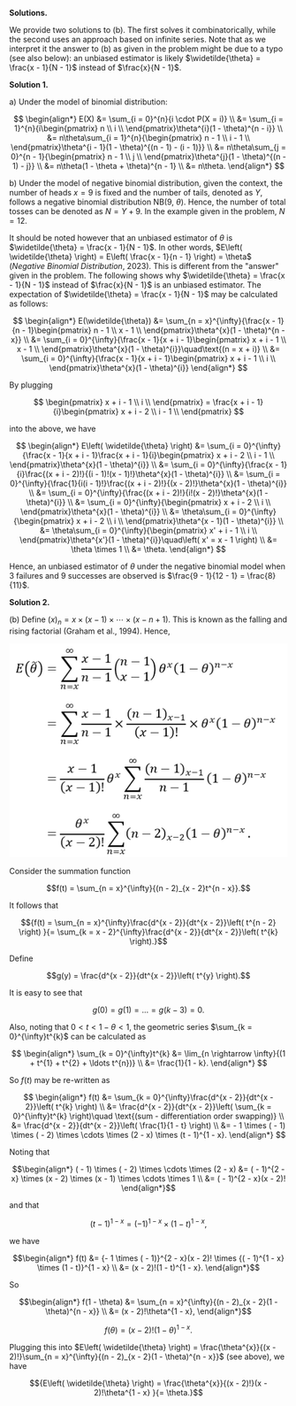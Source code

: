 **Solutions.**

We provide two solutions to (b). The first solves it combinatorically,
while the second uses an approach based on infinite series. Note that
as we interpret it the answer to (b) as given in the problem might be due to a typo (see also below):
an unbiased estimator is likely $\widetilde{\theta} = \frac{x - 1}{N - 1}$ instead of $\frac{x}{N - 1}$.


**Solution 1.**

a\) Under the model of binomial distribution:

$$
\begin{align*}
E(X) &= \sum_{i = 0}^{n}{i \cdot P(X = i)} \\
&= \sum_{i = 1}^{n}{i\begin{pmatrix}
n \\
i \\
\end{pmatrix}\theta^{i}(1 - \theta)^{n - i}} \\
&= n\theta\sum_{i = 1}^{n}{\begin{pmatrix}
n - 1 \\
i - 1 \\
\end{pmatrix}\theta^{i - 1}(1 - \theta)^{(n - 1) - (i - 1)}} \\
&= n\theta\sum_{j = 0}^{n - 1}{\begin{pmatrix}
n - 1 \\
j \\
\end{pmatrix}\theta^{j}(1 - \theta)^{(n - 1) - j}} \\
&= n\theta(1 - \theta + \theta)^{n - 1} \\
&= n\theta.
\end{align*}
$$

b\) Under the model of negative binomial distribution, given the
context, the number of heads $x = 9$ is fixed and the number of tails,
denoted as $Y$, follows a negative binomial distribution NB(9,
$\theta$). Hence, the number of total tosses can be denoted as
$N = Y + 9$. In the example given in the problem, $N = 12$.

It should be noted however that an unbiased estimator of $\theta$ is
$\widetilde{\theta} = \frac{x - 1}{N - 1}$. In other words,
$E\left( \widetilde{\theta} \right) = E\left( \frac{x - 1}{n - 1} \right) = \theta$
(*Negative Binomial Distribution*, 2023). This is different from the
"answer" given in the problem. The following shows why
$\widetilde{\theta} = \frac{x - 1}{N - 1}$ instead of $\frac{x}{N - 1}$
is an unbiased estimator. The expectation of
$\widetilde{\theta} = \frac{x - 1}{N - 1}$ may be calculated as follows:

$$
\begin{align*}
E(\widetilde{\theta}) &= \sum_{n = x}^{\infty}{\frac{x - 1}{n - 1}\begin{pmatrix}
n - 1 \\
x - 1 \\
\end{pmatrix}\theta^{x}(1 - \theta)^{n - x}} \\
&= \sum_{i = 0}^{\infty}{\frac{x - 1}{x + i - 1}\begin{pmatrix}
x + i - 1 \\
x - 1 \\
\end{pmatrix}\theta^{x}(1 - \theta)^{i}}\quad\text{(n = x + i)} \\
&= \sum_{i = 0}^{\infty}{\frac{x - 1}{x + i - 1}\begin{pmatrix}
x + i - 1 \\
i \\
\end{pmatrix}\theta^{x}(1 - \theta)^{i}}
\end{align*}
$$

By plugging

$$
\begin{pmatrix}
x + i - 1 \\
i \\
\end{pmatrix} = \frac{x + i - 1}{i}\begin{pmatrix}
x + i - 2 \\
i - 1 \\
\end{pmatrix}
$$

into the above, we have

$$
\begin{align*}
E\left( \widetilde{\theta} \right) &= \sum_{i = 0}^{\infty}{\frac{x - 1}{x + i - 1}\frac{x + i - 1}{i}\begin{pmatrix}
x + i - 2 \\
i - 1 \\
\end{pmatrix}\theta^{x}(1 - \theta)^{i}} \\
&= \sum_{i = 0}^{\infty}{\frac{x - 1}{i}\frac{(x + i - 2)!}{(i - 1)!(x - 1)!}\theta^{x}(1 - \theta)^{i}} \\
&= \sum_{i = 0}^{\infty}{\frac{1}{i(i - 1)!}\frac{(x + i - 2)!}{(x - 2)!}\theta^{x}(1 - \theta)^{i}} \\
&= \sum_{i = 0}^{\infty}{\frac{(x + i - 2)!}{i!(x - 2)!}\theta^{x}(1 - \theta)^{i}} \\
&= \sum_{i = 0}^{\infty}{\begin{pmatrix}
x + i - 2 \\
i \\
\end{pmatrix}\theta^{x}(1 - \theta)^{i}} \\
&= \theta\sum_{i = 0}^{\infty}{\begin{pmatrix}
x + i - 2 \\
i \\
\end{pmatrix}\theta^{x - 1}(1 - \theta)^{i}} \\
&= \theta\sum_{i = 0}^{\infty}{\begin{pmatrix}
x' + i - 1 \\
i \\
\end{pmatrix}\theta^{x'}(1 - \theta)^{i}}\quad\left( x' = x - 1 \right) \\
&= \theta \times 1 \\
&= \theta.
\end{align*}
$$

Hence, an unbiased estimator of $\theta$ under the negative binomial model
when 3 failures and 9 successes are observed is
$\frac{9 - 1}{12 - 1} = \frac{8}{11}$.

**Solution 2.**

\(b\) Define
$(x)_{n} = x \times (x - 1) \times \cdots \times (x - n + 1)$. This is
known as the falling and rising factorial (Graham et al., 1994). Hence,

<p align="center">
  <img src="img/5.2-1.png">
</p>

Consider the summation function

$$f(t) = \sum_{n = x}^{\infty}{(n - 2)_{x - 2}t^{n - x}}.$$

It follows that

$${f(t) = \sum_{n = x}^{\infty}\frac{d^{x - 2}}{dt^{x - 2}}\left( t^{n - 2} \right)
}{= \sum_{k = x - 2}^{\infty}\frac{d^{x - 2}}{dt^{x - 2}}\left( t^{k} \right).}$$

Define

$$g(y) = \frac{d^{x - 2}}{dt^{x - 2}}\left( t^{y} \right).$$

It is easy to see that

$$g(0) = g(1) = \ldots = g(k - 3) = 0.$$

Also, noting that $0 < t < 1 - \theta < 1$, the geometric series
$\sum_{k = 0}^{\infty}t^{k}$ can be calculated as

$$
\begin{align*}
\sum_{k = 0}^{\infty}t^{k} &= \lim_{n \rightarrow \infty}{(1 + t^{1} + t^{2} + \ldots t^{n})} \\
&= \frac{1}{1 - k}.
\end{align*}
$$

So $f(t)$ may be re-written as

$$
\begin{align*}
f(t) &= \sum_{k = 0}^{\infty}\frac{d^{x - 2}}{dt^{x - 2}}\left( t^{k} \right) \\
&= \frac{d^{x - 2}}{dt^{x - 2}}\left( \sum_{k = 0}^{\infty}t^{k} \right)\quad \text{(sum - differentiation order swapping)} \\
&= \frac{d^{x - 2}}{dt^{x - 2}}\left( \frac{1}{1 - t} \right) \\
&= - 1 \times ( - 1) \times ( - 2) \times \cdots \times (2 - x) \times (t - 1)^{1 - x}.
\end{align*}
$$

Noting that

$$\begin{align*}
( - 1) \times ( - 2) \times \cdots \times (2 - x) &= ( - 1)^{2 - x} \times (x - 2) \times (x - 1) \times \cdots \times 1 \\
&= ( - 1)^{2 - x}(x - 2)!
\end{align*}$$

and that

$$(t - 1)^{1 - x} = {( - 1)^{1 - x} \times (1 - t)}^{1 - x},$$

we have

$$\begin{align*}
f(t) &= {- 1 \times ( - 1)}^{2 - x}(x - 2)! \times {( - 1)^{1 - x} \times (1 - t)}^{1 - x} \\
&= (x - 2)!(1 - t)^{1 - x}.
\end{align*}$$

So

$$\begin{align*}
f(1 - \theta) &= \sum_{n = x}^{\infty}{(n - 2)_{x - 2}(1 - \theta)^{n - x}} \\
&= (x - 2)!\theta^{1 - x},
\end{align*}$$

$$f(\theta) = (x - 2)!{(1 - \theta)}^{1 - x}.$$

Plugging this into
$E\left( \widetilde{\theta} \right) = \frac{\theta^{x}}{(x - 2)!}\sum_{n = x}^{\infty}{(n - 2)_{x - 2}(1 - \theta)^{n - x}}$
(see above), we have

$${E\left( \widetilde{\theta} \right) = \frac{\theta^{x}}{(x - 2)!}(x - 2)!\theta^{1 - x}
}{= \theta.}$$
